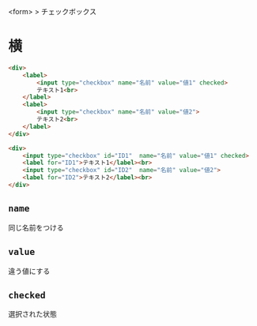 \<form> > チェックボックス
# 横
```html
<div>
	<label>
		<input type="checkbox" name="名前" value="値1" checked>
		テキスト1<br>
	</label>
	<label>
		<input type="checkbox" name="名前" value="値2">
		テキスト2<br>
	</label>
</div>
```

```html
<div>
	<input type="checkbox" id="ID1"  name="名前" value="値1" checked>
	<label for="ID1">テキスト1</label><br>
	<input type="checkbox" id="ID2"  name="名前" value="値2">
	<label for="ID2">テキスト2</label><br>
</div>
```

## ```name```
同じ名前をつける

## ```value```
違う値にする

## ```checked```
選択された状態
